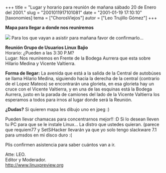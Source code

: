 +++
title = "Lugar  y horario para reunión de mañana sábado 20 de Enero del 2001."
slug = "2001011917101081"
date = "2001-01-19 17:10:10"
[taxonomies]
tema = ["ChorosViejos"]
autor = ["Leo Trujillo Gómez"]
+++

**Mapa para llegar a donde nos reuniremos**

![](http://glib.linuxmexico.org/reunion.jpg) Para los que vayan a
asistir para mañana favor de confirmarlo...

**Reunión Grupo de Usuarios Linux Bajio**  
Horario: ¿Pueden a las 3:30 P.M?  
Lugar: Nos reuniremos en Frente de la Bodega Aurrera que esta sobre
Hilario Medina y Vicente Valtierra.

**Forma de llegar:** La avenida que está a la salida de la Central de
autobúses se llama Hilario Medina, siguiendo hacia la derecha de la
central (contrario de el Lopez Mateos) se encontrarán una glorieta, en
esa glorieta hay un cruce con el Vicente Valtierra, y en una de las
esquinas está la Bodega Aurrera, justo en la parada de camiones del lado
de la Vicente Valtierra los esperamos a todos para irnos al lugar donde
será la Reunión.

**¿Dudas?** Si quieren mapa les dibujo uno en jpeg :)

Pueden llevar chamacas para concentrarnos mejor!! :D Si lo desean lleven
tu PC para que se le instale Linux... La distro que ustedes quieran.
(parece que requiem77 y SetSiHacker llevarán ya que yo solo tengo
slackware 7.1 para umsdos en mi disco duro :(

Plis confirmen asistencia para saber cuántos van a ir.

Atte: LEO.  
Editor y Moderador.  
<http://www.linuxpreview.org>


